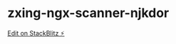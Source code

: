 # zxing-ngx-scanner-njkdor

[Edit on StackBlitz ⚡️](https://stackblitz.com/edit/zxing-ngx-scanner-njkdor)